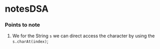 # notesDSA

### Points to note
1. We for the String `s` we can direct access the character by using the `s.charAt(index)`; 